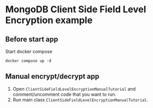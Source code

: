 # MongoDB Client Side Field Level Encryption example

## Before start app
Start docker compose
```shell
docker compose up -d
```

## Manual encrypt/decrypt app
1. Open `ClientSideFieldLevelEncryptionManualTutorial` and comment/uncomment code that you want to run.
2. Run main class `ClientSideFieldLevelEncryptionManualTutorial`.
